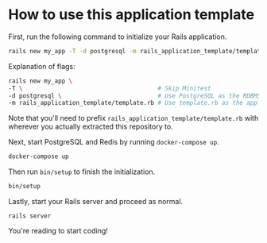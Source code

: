 # How to use this application template

First, run the following command to initialize your Rails application.

```bash
rails new my_app -T -d postgresql -m rails_application_template/template.rb
```
Explanation of flags:

```bash
rails new my_app \
-T \                                      # Skip Minitest
-d postgresql \                           # Use PostgreSQL as the RDBMS
-m rails_application_template/template.rb # Use template.rb as the application template
```

Note that you'll need to prefix `rails_application_template/template.rb` with wherever you actually extracted this repository to.

Next, start PostgreSQL and Redis by running `docker-compose up`.

```bash
docker-compose up
```

Then run `bin/setup` to finish the initialization.

```bash
bin/setup
```

Lastly, start your Rails server and proceed as normal.

```
rails server
```

You're reading to start coding!
